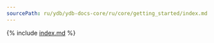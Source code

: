 ```yaml
---
sourcePath: ru/ydb/ydb-docs-core/ru/core/getting_started/index.md
---
```

{% include [index.md](_includes/index.md) %}
